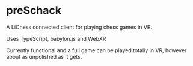 # preSchack

A LiChess connected client for playing chess games in VR.

Uses TypeScript, babylon.js and WebXR

Currently functional and a full game can be played totally in VR, however about as unpolished as it gets. 
